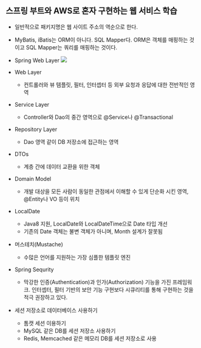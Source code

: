 ## 스프링 부트와 AWS로 혼자 구현하는 웹 서비스 학습
* 일반적으로 패키지명은 웹 사이트 주소의 역순으로 한다.
* MyBatis, iBatis는 ORM이 아니다. SQL Mapper다. ORM은 객체를 매핑하는 것이고 
SQL Mapper는 쿼리를 매핑하는 것이다.
* Spring Web Layer
![](../../spring-web-layer.png)
* Web Layer 
  * 컨트롤러와 뷰 템플릿, 필터, 인터셉터 등 외부 요청과 응답에 대한 전반적인 영역
* Service Layer 
  * Controller와 Dao의 중간 영역으로 @Service나 @Transactional
* Repository Layer
  * Dao 영역 같이 DB 저장소에 접근하는 영역
* DTOs
  * 계층 간에 데이터 교환을 위한 객체
* Domain Model
  * 개발 대상을 모든 사람이 동일한 관점에서 이해할 수 있게 단순화 시킨 영역, @Entity나 VO 등이 위치
* LocalDate
  * Java8 지원, LocalDate와 LocalDateTime으로 Date 타입 개선
  * 기존의 Date 객체는 불변 객체가 아니며, Month 설계가 잘못됨

* 머스테치(Mustache)
  * 수많은 언어를 지원하는 가장 심플한 템플릿 엔진

* Spring Sequrity
  * 막강한 인증(Authentication)과 인가(Authorization) 기능을 가진 프레임워크. 인터셉터, 필터 기반의 보안 기능
구현보다 시큐리티를 통해 구현하는 것을 적극 권장하고 있다.

* 세션 저장소로 데이터베이스 사용하기
  * 톰캣 세션 이용하기
  * MySQL 같은 DB를 세션 저장소 사용하기
  * Redis, Memcached 같은 메모리 DB를 세션 저장소로 사용

